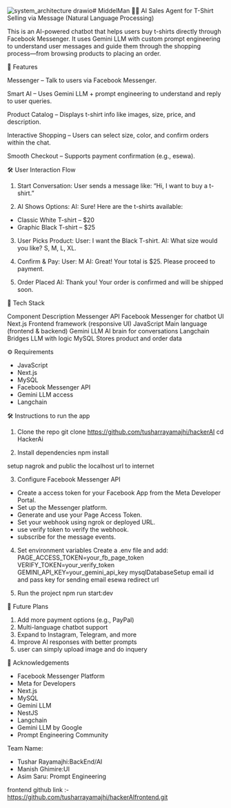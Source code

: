 ![system_architecture drawio](https://github.com/user-attachments/assets/61730f3e-cefa-4a44-826f-61effbb58054)# MiddelMan
🧠🛒 AI Sales Agent for T-Shirt Selling via Message (Natural Language Processing)

This is an AI-powered chatbot that helps users buy t-shirts directly through Facebook Messenger. It uses Gemini LLM with custom prompt engineering to understand user messages and guide them through the shopping process—from browsing products to placing an order.

🚀 Features

Messenger  – Talk to users via Facebook Messenger.

Smart AI – Uses Gemini LLM + prompt engineering to understand and reply to user queries.

Product Catalog – Displays t-shirt info like images, size, price, and description.

Interactive Shopping – Users can select size, color, and confirm orders within the chat.

Smooth Checkout – Supports payment confirmation (e.g., esewa).



🛠 User Interaction Flow

1. Start Conversation:
User sends a message like: “Hi, I want to buy a t-shirt.”

2. AI Shows Options:
AI: Sure! Here are the t-shirts available:
- Classic White T-shirt – $20
- Graphic Black T-shirt – $25

3. User Picks Product:
User: I want the Black T-shirt.
AI: What size would you like? S, M, L, XL.

4. Confirm & Pay:
User: M
AI: Great! Your total is $25. Please proceed to payment.

5. Order Placed
AI: Thank you! Your order is confirmed and will be shipped soon. 


🧰 Tech Stack

Component	                     Description
Messenger API            	Facebook Messenger for chatbot UI
Next.js                 	Frontend framework (responsive UI)
JavaScript	                Main language (frontend & backend)
Gemini LLM	                AI brain for conversations
Langchain	                Bridges LLM with logic
MySQL	                   Stores product and order data


⚙️ Requirements

- JavaScript
- Next.js
- MySQL
- Facebook Messenger API
- Gemini LLM access
- Langchain

🛠 Instructions to run the app
1. Clone the repo 
git clone https://github.com/tusharrayamajhi/hackerAI
cd HackerAi

2. Install dependencies
npm install

setup nagrok and public the localhost url to internet

3. Configure Facebook Messenger API
- Create a access token for your Facebook App from the Meta Developer Portal.
- Set up the Messenger platform.
- Generate and use your Page Access Token.
- Set your webhook using ngrok or deployed URL.
- use verify token to verify the webhook.
- subscribe for the message events.



4. Set environment variables Create a .env file and add:
    PAGE_ACCESS_TOKEN=your_fb_page_token
    VERIFY_TOKEN=your_verify_token
    GEMINI_API_KEY=your_gemini_api_key
    mysqlDatabaseSetup
    email id and pass key for sending email
    esewa redirect url

    

5. Run the project
npm run start:dev





🔮 Future Plans

1. Add more payment options (e.g., PayPal)
2. Multi-language chatbot support
3. Expand to Instagram, Telegram, and more
4. Improve AI responses with better prompts
5. user can simply upload image and do inquery

🙏 Acknowledgements
- Facebook Messenger Platform
- Meta for Developers
- Next.js
- MySQL
- Gemini LLM
- NestJS
- Langchain
- Gemini LLM by Google
- Prompt Engineering Community

Team Name:
- Tushar Rayamajhi:BackEnd/AI 
- Manish Ghimire:UI
- Asim Saru: Prompt Engineering 


frontend github link :- https://github.com/tusharrayamajhi/hackerAIfrontend.git